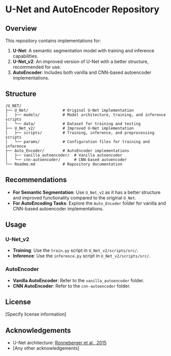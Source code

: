 # U-Net and AutoEncoder Repository

## Overview

This repository contains implementations for:

1. **U-Net**: A semantic segmentation model with training and inference capabilities.
2. **U-Net_v2**: An improved version of U-Net with a better structure, recommended for use.
3. **AutoEncoder**: Includes both vanilla and CNN-based autoencoder implementations.

## Structure

```
/U_NET/
├── U_Net/               # Original U-Net implementation
│   ├── models/          # Model architecture, training, and inference scripts
│   └── data/            # Dataset for training and testing
├── U_Net_v2/            # Improved U-Net implementation
│   ├── scripts/         # Training, inference, and preprocessing scripts
│   └── params/          # Configuration files for training and inference
├── Auto_Encoder/        # AutoEncoder implementations
│   ├── vanilla_autoencoder/  # Vanilla autoencoder
│   └── cnn-autoencoder/      # CNN-based autoencoder
└── Readme.md            # Repository documentation
```

## Recommendations

- **For Semantic Segmentation**: Use `U_Net_v2` as it has a better structure and improved functionality compared to the original `U_Net`.
- **For AutoEncoding Tasks**: Explore the `Auto_Encoder` folder for vanilla and CNN-based autoencoder implementations.

## Usage

### U-Net_v2

- **Training**: Use the `train.py` script in `U_Net_v2/scripts/src/`.
- **Inference**: Use the `inference.py` script in `U_Net_v2/scripts/src/`.

### AutoEncoder

- **Vanilla AutoEncoder**: Refer to the `vanilla_autoencoder` folder.
- **CNN AutoEncoder**: Refer to the `cnn-autoencoder` folder.

## License

[Specify license information]

## Acknowledgements

- U-Net architecture: [Ronneberger et al., 2015](https://arxiv.org/abs/1505.04597)
- [Any other acknowledgements]
